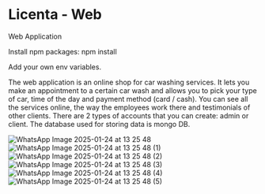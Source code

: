 # Licenta - Web
Web Application

Install npm packages:
npm install

Add your own env variables.

The web application is an online shop for car washing services. It lets you make an appointment to a certain car wash and allows you to pick your type of car, time of the day and payment method (card / cash).
You can see all the services online, the way the employees work there and testimonials of other clients.
There are 2 types of accounts that you can create: admin or client. The database used for storing data is mongo DB.

![WhatsApp Image 2025-01-24 at 13 25 48](https://github.com/user-attachments/assets/e4537ef3-6196-42ee-b6a4-b97ed6c1774c)
![WhatsApp Image 2025-01-24 at 13 25 48 (1)](https://github.com/user-attachments/assets/8e00a0eb-347f-46c8-b72a-9fcdac9be1bb)
![WhatsApp Image 2025-01-24 at 13 25 48 (2)](https://github.com/user-attachments/assets/5a88f636-1c26-4d58-a23d-d4c20639fec6)
![WhatsApp Image 2025-01-24 at 13 25 48 (3)](https://github.com/user-attachments/assets/a563292d-6418-4bc5-b9ba-f749a6a9a6b6)
![WhatsApp Image 2025-01-24 at 13 25 48 (4)](https://github.com/user-attachments/assets/23ab632e-25c3-4b46-8881-f4f465f0c8f4)
![WhatsApp Image 2025-01-24 at 13 25 48 (5)](https://github.com/user-attachments/assets/b18c2d6e-5462-48bb-b432-a29c7e88fe9e)
